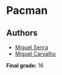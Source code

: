 # Pacman

## Authors

- [Miguel Senra](https://github.com/MiguelSenra)
- [Miguel Carvalho](https://github.com/migueltc13)

**Final grade:** 16
